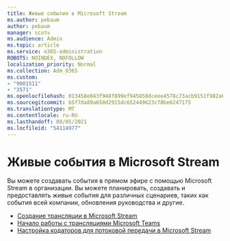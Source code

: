 ```yaml
---
title: Живые события в Microsoft Stream
ms.author: pebaum
author: pebaum
manager: scotv
ms.audience: Admin
ms.topic: article
ms.service: o365-administration
ROBOTS: NOINDEX, NOFOLLOW
localization_priority: Normal
ms.collection: Adm_O365
ms.custom:
- "9001511"
- "3571"
ms.openlocfilehash: 013458e043f948f899ef945858dceee4578c73acb9151f982a6ca010a5683f52
ms.sourcegitcommit: b5f7da89a650d2915dc652449623c78be6247175
ms.translationtype: MT
ms.contentlocale: ru-RU
ms.lasthandoff: 08/05/2021
ms.locfileid: "54114977"
---
```

# <a name="live-events-in-microsoft-stream"></a>Живые события в Microsoft Stream

Вы можете создавать события в прямом эфире с помощью Microsoft Stream в организации. Вы можете планировать, создавать и предоставлять живые события для различных сценариев, таких как события всей компании, обновления руководства и другие.

- [Создание трансляции в Microsoft Stream](https://docs.microsoft.com/stream/live-create-event)
- [Начало работы с трансляциями Microsoft Teams](https://support.office.com/article/get-started-with-microsoft-teams-live-events-d077fec2-a058-483e-9ab5-1494afda578a)
- [Настройка кодаторов для потоковой передачи в Microsoft Stream](https://docs.microsoft.com/stream/live-encoder-setup)
